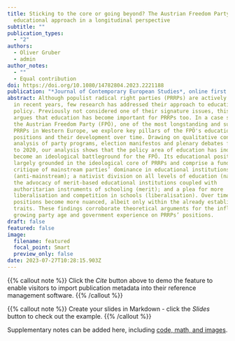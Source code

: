 ```yaml
---
title: Sticking to the core or going beyond? The Austrian Freedom Party ́s
  educational approach in a longitudinal perspective
subtitle: ""
publication_types:
  - "2"
authors:
  - Oliver Gruber
  - admin
author_notes:
  - ""
  - Equal contribution
doi: https://doi.org/10.1080/14782804.2023.2221188
publication: "*Journal of Contemporary European Studies*, online first.  "
abstract: Although populist radical right parties (PRRPs) are actively studied
  in recent years, few research has addressed their approach to education
  policy. Previously not considered one of their signature issues, this paper
  argues that education has become important for PRRPs too. In a case study of
  the Austrian Freedom Party (FPÖ), one of the most longstanding and successful
  PRRPs in Western Europe, we explore key pillars of the FPÖ's educational
  positions and their development over time. Drawing on qualitative content
  analysis of party programs, election manifestos and plenary debates from 1990
  to 2020, our analysis shows that the policy area of education has indeed
  become an ideological battleground for the FPÖ. Its educational positions are
  largely grounded in the ideological core of PRRPs and comprise a fundamental
  critique of mainstream parties’ dominance in educational institutions
  (anti-mainstream); a nativist division on all levels of education (nativism);
  the advocacy of merit-based educational institutions coupled with
  authoritarian instruments of schooling (merit); and a plea for more
  liberalisation and competition in schools (liberalisation). Over time,
  positions become more nuanced, albeit only within the already established
  traits. These findings corroborate theoretical arguments for the influence of
  growing party age and government experience on PRRPs’ positions.
draft: false
featured: false
image:
  filename: featured
  focal_point: Smart
  preview_only: false
date: 2023-07-27T10:28:15.903Z
---
```

{{% callout note %}}
Click the *Cite* button above to demo the feature to enable visitors to import publication metadata into their reference management software.
{{% /callout %}}

{{% callout note %}}
Create your slides in Markdown - click the *Slides* button to check out the example.
{{% /callout %}}

Supplementary notes can be added here, including [code, math, and images](https://wowchemy.com/docs/writing-markdown-latex/).
